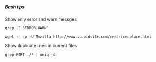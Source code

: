 ##### Bash tips

Show only error and warn messges
```
grep -E 'ERROR|WARN'
```


```
wget -r -p -U Mozilla http://www.stupidsite.com/restricedplace.html
```

Show duplicate lines in current files
```
grep PORT ./* | uniq -d
```
